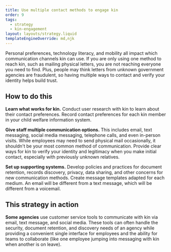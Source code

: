 ```yaml
---
title: Use multiple contact methods to engage kin
order: 9
tags:
  - strategy
  - kin-engagement
layout: layouts/strategy.liquid
templateEngineOverride: md,njk
---
```


Personal preferences, technology literacy, and mobility all impact which communication channels kin can use. If you are only using one method to reach kin, such as mailing physical letters, you are not reaching everyone you need to find. Plus, people may think letters from unknown government agencies are fraudulent, so having multiple ways to contact and verify your identity helps build trust.

## How to do this

**Learn what works for kin.** Conduct user research with kin to learn about their contact preferences. Record contact preferences for each kin member in your child welfare information system.

**Give staff multiple communication options.** This includes email, text messaging, social media messaging, telephone calls, and even in-person visits. While employees may need to send physical mail occasionally, it shouldn't be your most common method of communication. Provide clear ways for kin to verify your identity and legitimacy when you make initial contact, especially with previously unknown relatives.

**Set up supporting systems.** Develop policies and practices for document retention, records discovery, privacy, data sharing, and other concerns for new communication methods. Create message templates adapted for each medium. An email will be different from a text message, which will be different from a voicemail.

## This strategy in action

**Some agencies** use customer service tools to communicate with kin via email, text message, and social media. These tools can often handle the security, document retention, and discovery needs of an agency while providing a convenient single interface for employees and the ability for teams to collaborate (like one employee jumping into messaging with kin when another is on leave).